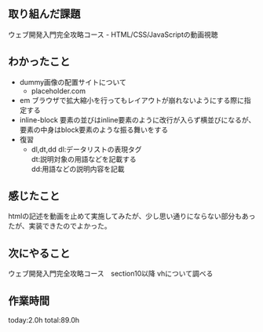 ## 取り組んだ課題
ウェブ開発入門完全攻略コース - HTML/CSS/JavaScriptの動画視聴
## わかったこと
 * dummy画像の配置サイトについて
   * placeholder.com
 * em
   ブラウザで拡大縮小を行ってもレイアウトが崩れないようにする際に指定する
 * inline-block
   要素の並びはinline要素のように改行が入らず横並びになるが、要素の中身はblock要素のような振る舞いをする
 * 復習
   * dl,dt,dd
       dl:データリストの表現タグ   
       dt:説明対象の用語などを記載する   
       dd:用語などの説明内容を記載   
## 感じたこと
   htmlの記述を動画を止めて実施してみたが、少し思い通りにならない部分もあったが、実装できたのでよかった。
## 次にやること 
 ウェブ開発入門完全攻略コース　section10以降
 vhについて調べる
## 作業時間
 today:2.0h
 total:89.0h
